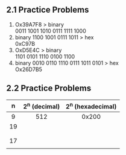 ## 2.1 Practice Problems

1. Ox39A7F8 > binary   
0011 1001 1010 0111 1111 1000
2. binary 1100 1001 0111 1011 > hex  
0xC97B
3. OxD5E4C > binary  
1101 0101 1110 0100 1100  
4. binary 0010 0110 1110 0111 1011 0101 > hex  
Ox26D7B5

## 2.2 Practice Problems

| n  | 2<sup>n</sup> (decimal) |  2<sup>n</sup> (hexadecimal) |
|:--:|:-----------------------:|:----------------------------:|
| 9  |   512                   |   0x200                      |
| 19 |                         |                              |
|    |                         |                              |
|    |                         |                              |
| 17 |                         |                              |        
|    |                         |                              |        
